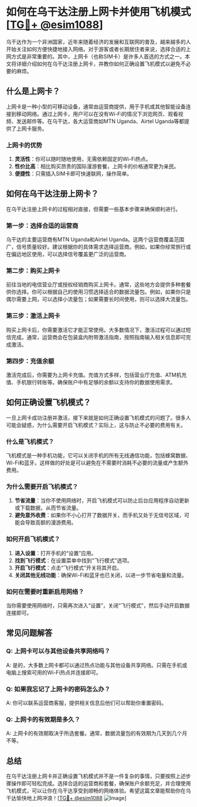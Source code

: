 # 如何在乌干达注册上网卡并使用飞机模式[[TG💪+ @esim1088](https://t.me/s/esim1088)]

乌干达作为一个非洲国家，近年来随着经济的发展和互联网的普及，越来越多的人开始关注如何方便快捷地接入网络。对于游客或者长期居住者来说，选择合适的上网方式是非常重要的。其中，上网卡（也称SIM卡）是许多人首选的方式之一。本文将详细介绍如何在乌干达注册上网卡，并教你如何正确设置飞机模式以避免不必要的麻烦。

## 什么是上网卡？

上网卡是一种小型的可移动设备，通常由运营商提供，用于手机或其他智能设备连接到移动网络。通过上网卡，用户可以在没有Wi-Fi的情况下浏览网页、观看视频、发送邮件等。在乌干达，各大运营商如MTN Uganda、Airtel Uganda等都提供了上网卡服务。

### 上网卡的优势

1. **灵活性**：你可以随时随地使用，无需依赖固定的Wi-Fi热点。
2. **性价比高**：相比购买昂贵的国际漫游套餐，上网卡的价格通常更为亲民。
3. **便捷性**：只需插入SIM卡即可快速联网，操作简单。

## 如何在乌干达注册上网卡？

在乌干达注册上网卡的过程相对直接，但需要一些基本步骤来确保顺利进行。

### 第一步：选择合适的运营商

乌干达的主要运营商有MTN Uganda和Airtel Uganda。这两个运营商覆盖范围广，信号质量较好。建议根据你的具体需求选择运营商。例如，如果你经常旅行或在偏远地区使用，可以选择信号覆盖更广泛的运营商。

### 第二步：购买上网卡

前往当地的电信营业厅或授权经销商购买上网卡。通常，这些地方会提供多种套餐供你选择。你可以根据自己的使用习惯选择适合的数据流量包。例如，如果你只是偶尔需要上网，可以选择小流量包；如果需要长时间使用，则可以选择大流量包。

### 第三步：激活上网卡

购买上网卡后，你需要激活它才能正常使用。大多数情况下，激活过程可以通过短信完成。通常，运营商会在包装盒内附带激活指南，按照指南输入相关信息即可完成激活。

### 第四步：充值余额

激活完成后，你需要为上网卡充值。充值方式多样，包括营业厅充值、ATM机充值、手机银行转账等。确保账户中有足够的余额以支持你的数据使用需求。

## 如何正确设置飞机模式？

一旦上网卡成功注册并激活，接下来就是如何正确设置飞机模式的问题了。很多人可能会疑惑，为什么需要开启飞机模式？实际上，这与防止不必要的费用有关。

### 什么是飞机模式？

飞机模式是一种手机功能，它可以关闭手机的所有无线通信功能，包括蜂窝数据、Wi-Fi和蓝牙。这样做的好处是可以避免在不需要时消耗不必要的流量或产生额外费用。

### 为什么需要开启飞机模式？

1. **节省流量**：当你不使用网络时，开启飞机模式可以防止后台应用程序自动更新或下载数据，从而节省流量。
2. **避免意外收费**：如果你不小心打开了数据开关，而手机又处于无信号区域，可能会导致高额的漫游费用。

### 如何开启飞机模式？

1. **进入设置**：打开手机的“设置”应用。
2. **找到飞行模式**：在设置菜单中找到“飞行模式”选项。
3. **开启飞行模式**：点击“飞行模式”开关将其开启。
4. **关闭其他无线功能**：确保Wi-Fi和蓝牙也已关闭，以进一步节省电量和流量。

### 如何在需要时重新启用网络？

当你需要使用网络时，只需再次进入“设置”，关闭“飞行模式”，然后手动开启数据连接即可。

## 常见问题解答

### Q: 上网卡可以与其他设备共享网络吗？
A: 是的，大多数上网卡都可以通过热点功能与其他设备共享网络。只需在手机或电脑上搜索可用的Wi-Fi热点并连接即可。

### Q: 如果我忘记了上网卡的密码怎么办？
A: 你可以联系运营商客服，提供相关信息后他们可以帮助你重置密码。

### Q: 上网卡的有效期是多久？
A: 上网卡的有效期取决于所选套餐。通常，数据流量包的有效期为几天到几个月不等。

## 总结

在乌干达注册上网卡并正确设置飞机模式并不是一件复杂的事情，只要按照上述步骤操作即可轻松完成。选择合适的运营商和套餐，确保账户余额充足，并合理使用飞机模式，可以让你在乌干达享受到顺畅的网络体验。希望这篇文章能帮助你在乌干达愉快地上网冲浪！[[TG💪+ @esim1088](https://t.me/s/esim1088) ![Image](https://i.postimg.cc/4NQfJmqS/Snipaste-2025-05-13-00-14-12.png)]